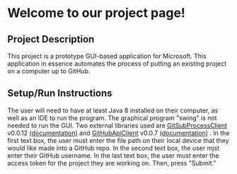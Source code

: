 # Welcome to our project page!

## Project Description

This project is a prototype GUI-based application for Microsoft. This application in essence automates the process of putting an existing project on a computer up to GitHub.

## Setup/Run Instructions

The user will need to have at least Java 8 installed on their computer, as well as an IDE to run the program. The graphical program "swing" is not needed to run the GUI. Two external libraries used are [GitSubProcessClient](https://github.com/CSC109/GitSubprocessClient) v0.0.12 [(documentation)](https://csc109.github.io/GitSubprocessClient/) and [GitHubApiClient](https://github.com/CSC109/GitHubApiClient) v0.0.7 [(documentation)](https://csc109.github.io/GitHubApiClient/) . In the first text box, the user must enter the file path on their local device that they would like made into a GitHub repo. In the second text box, the user mjst enter their GitHub username. In the last text box, the user must enter the access token for the project they are working on. Then, press "Submit."
